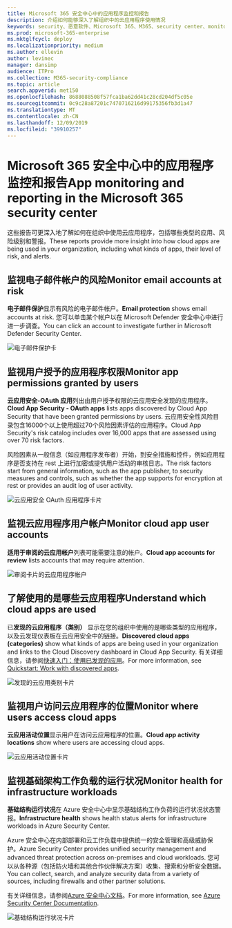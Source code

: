 ```yaml
---
title: Microsoft 365 安全中心中的应用程序监控和报告
description: 介绍如何能够深入了解组织中的云应用程序使用情况
keywords: security、恶意软件、Microsoft 365、M365、security center、monitor、report、apps
ms.prod: microsoft-365-enterprise
ms.mktglfcycl: deploy
ms.localizationpriority: medium
ms.author: ellevin
author: levinec
manager: dansimp
audience: ITPro
ms.collection: M365-security-compliance
ms.topic: article
search.appverid: met150
ms.openlocfilehash: 8688088508f57fca1ba62dd41c28cd204df5c05e
ms.sourcegitcommit: 0c9c28a87201c7470716216d99175356fb3d1a47
ms.translationtype: MT
ms.contentlocale: zh-CN
ms.lasthandoff: 12/09/2019
ms.locfileid: "39910257"
---
```

# <a name="app-monitoring-and-reporting-in-the-microsoft-365-security-center"></a><span data-ttu-id="4e9cb-104">Microsoft 365 安全中心中的应用程序监控和报告</span><span class="sxs-lookup"><span data-stu-id="4e9cb-104">App monitoring and reporting in the Microsoft 365 security center</span></span>

<span data-ttu-id="4e9cb-105">这些报告可更深入地了解如何在组织中使用云应用程序，包括哪些类型的应用、风险级别和警报。</span><span class="sxs-lookup"><span data-stu-id="4e9cb-105">These reports provide more insight into how cloud apps are being used in your organization, including what kinds of apps, their level of risk, and alerts.</span></span>

## <a name="monitor-email-accounts-at-risk"></a><span data-ttu-id="4e9cb-106">监视电子邮件帐户的风险</span><span class="sxs-lookup"><span data-stu-id="4e9cb-106">Monitor email accounts at risk</span></span>

<span data-ttu-id="4e9cb-107">**电子邮件保护**显示有风险的电子邮件帐户。</span><span class="sxs-lookup"><span data-stu-id="4e9cb-107">**Email protection** shows email accounts at risk.</span></span> <span data-ttu-id="4e9cb-108">您可以单击某个帐户以在 Microsoft Defender 安全中心中进行进一步调查。</span><span class="sxs-lookup"><span data-stu-id="4e9cb-108">You can click an account to investigate further in Microsoft Defender Security Center.</span></span>

![电子邮件保护卡](../images/email-protection.png)

## <a name="monitor-app-permissions-granted-by-users"></a><span data-ttu-id="4e9cb-110">监视用户授予的应用程序权限</span><span class="sxs-lookup"><span data-stu-id="4e9cb-110">Monitor app permissions granted by users</span></span>

<span data-ttu-id="4e9cb-111">**云应用安全-OAuth 应用**列出由用户授予权限的云应用安全发现的应用程序。</span><span class="sxs-lookup"><span data-stu-id="4e9cb-111">**Cloud App Security - OAuth apps** lists apps discovered by Cloud App Security that have been granted permissions by users.</span></span> <span data-ttu-id="4e9cb-112">云应用安全性风险目录包含16000个以上使用超过70个风险因素评估的应用程序。</span><span class="sxs-lookup"><span data-stu-id="4e9cb-112">Cloud App Security's risk catalog includes over 16,000 apps that are assessed using over 70 risk factors.</span></span>

<span data-ttu-id="4e9cb-113">风险因素从一般信息（如应用程序发布者）开始，到安全措施和控件，例如应用程序是否支持在 rest 上进行加密或提供用户活动的审核日志。</span><span class="sxs-lookup"><span data-stu-id="4e9cb-113">The risk factors start from general information, such as the app publisher, to security measures and controls, such as whether the app supports for encryption at rest or provides an audit log of user activity.</span></span>

![云应用安全 OAuth 应用程序卡片](../images/cloud-app-security-oauth-apps.png)

## <a name="monitor-cloud-app-user-accounts"></a><span data-ttu-id="4e9cb-115">监视云应用程序用户帐户</span><span class="sxs-lookup"><span data-stu-id="4e9cb-115">Monitor cloud app user accounts</span></span>

<span data-ttu-id="4e9cb-116">**适用于审阅的云应用帐户**列表可能需要注意的帐户。</span><span class="sxs-lookup"><span data-stu-id="4e9cb-116">**Cloud app accounts for review** lists accounts that may require attention.</span></span>

![审阅卡片的云应用程序帐户](../images/cloud-app-accounts-for-review.png)

## <a name="understand-which-cloud-apps-are-used"></a><span data-ttu-id="4e9cb-118">了解使用的是哪些云应用程序</span><span class="sxs-lookup"><span data-stu-id="4e9cb-118">Understand which cloud apps are used</span></span>

<span data-ttu-id="4e9cb-119">已**发现的云应用程序（类别）** 显示在您的组织中使用的是哪些类型的应用程序，以及云发现仪表板在云应用安全中的链接。</span><span class="sxs-lookup"><span data-stu-id="4e9cb-119">**Discovered cloud apps (categories)** show what kinds of apps are being used in your organization and links to the Cloud Discovery dashboard in Cloud App Security.</span></span> <span data-ttu-id="4e9cb-120">有关详细信息，请参阅[快速入门：使用已发现的应用](https://docs.microsoft.com/cloud-app-security/discovered-apps)。</span><span class="sxs-lookup"><span data-stu-id="4e9cb-120">For more information, see [Quickstart: Work with discovered apps](https://docs.microsoft.com/cloud-app-security/discovered-apps).</span></span>  

![发现的云应用类别卡片](../images/discovered-cloud-apps-categories.png)

## <a name="monitor-where-users-access-cloud-apps"></a><span data-ttu-id="4e9cb-122">监视用户访问云应用程序的位置</span><span class="sxs-lookup"><span data-stu-id="4e9cb-122">Monitor where users access cloud apps</span></span>

<span data-ttu-id="4e9cb-123">**云应用活动位置**显示用户在访问云应用程序的位置。</span><span class="sxs-lookup"><span data-stu-id="4e9cb-123">**Cloud app activity locations** show where users are accessing cloud apps.</span></span>

![云应用活动位置卡片](../images/cloud-app-activity-locations.png)

## <a name="monitor-health-for-infrastructure-workloads"></a><span data-ttu-id="4e9cb-125">监视基础架构工作负载的运行状况</span><span class="sxs-lookup"><span data-stu-id="4e9cb-125">Monitor health for infrastructure workloads</span></span>

<span data-ttu-id="4e9cb-126">**基础结构运行状况**在 Azure 安全中心中显示基础结构工作负荷的运行状况状态警报。</span><span class="sxs-lookup"><span data-stu-id="4e9cb-126">**Infrastructure health** shows health status alerts for infrastructure workloads in Azure Security Center.</span></span>

<span data-ttu-id="4e9cb-127">Azure 安全中心在内部部署和云工作负载中提供统一的安全管理和高级威胁保护。</span><span class="sxs-lookup"><span data-stu-id="4e9cb-127">Azure Security Center provides unified security management and advanced threat protection across on-premises and cloud workloads.</span></span> <span data-ttu-id="4e9cb-128">您可以从各种源（包括防火墙和其他合作伙伴解决方案）收集、搜索和分析安全数据。</span><span class="sxs-lookup"><span data-stu-id="4e9cb-128">You can collect, search, and analyze security data from a variety of sources, including firewalls and other partner solutions.</span></span>

<span data-ttu-id="4e9cb-129">有关详细信息，请参阅[Azure 安全中心文档](https://docs.microsoft.com/azure/security-center/)。</span><span class="sxs-lookup"><span data-stu-id="4e9cb-129">For more information, see [Azure Security Center Documentation](https://docs.microsoft.com/azure/security-center/).</span></span>

![基础结构运行状况卡片](../images/infrastructure-health.png)

